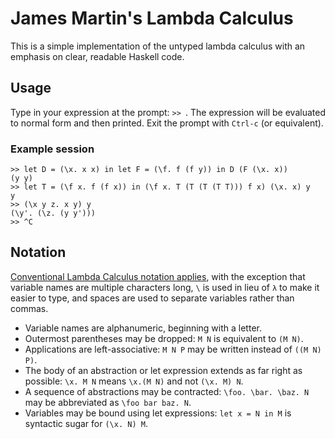 # James Martin's Lambda Calculus
This is a simple implementation of the untyped lambda calculus
with an emphasis on clear, readable Haskell code.

## Usage
Type in your expression at the prompt: `>> `.
The expression will be evaluated to normal form and then printed.
Exit the prompt with `Ctrl-c` (or equivalent).

### Example session
```
>> let D = (\x. x x) in let F = (\f. f (f y)) in D (F (\x. x))
(y y)
>> let T = (\f x. f (f x)) in (\f x. T (T (T (T T))) f x) (\x. x) y
y
>> (\x y z. x y) y
(\y'. (\z. (y y')))
>> ^C
```

## Notation
[Conventional Lambda Calculus notation applies](https://en.wikipedia.org/wiki/Lambda_calculus_definition#Notation),
with the exception that variable names are multiple characters long,
`\` is used in lieu of `λ` to make it easier to type,
and spaces are used to separate variables rather than commas.

* Variable names are alphanumeric, beginning with a letter.
* Outermost parentheses may be dropped: `M N` is equivalent to `(M N)`.
* Applications are left-associative: `M N P` may be written instead of `((M N) P)`.
* The body of an abstraction or let expression extends as far right as possible: `\x. M N` means `\x.(M N)` and not `(\x. M) N`.
* A sequence of abstractions may be contracted: `\foo. \bar. \baz. N` may be abbreviated as `\foo bar baz. N`.
* Variables may be bound using let expressions: `let x = N in M` is syntactic sugar for `(\x. N) M`.
